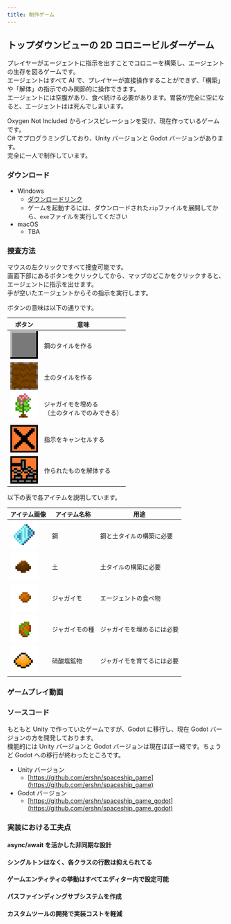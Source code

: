 ```yaml
---
title: 制作ゲーム
---
```


## トップダウンビューの 2D コロニービルダーゲーム

プレイヤーがエージェントに指示を出すことでコロニーを構築し、エージェントの生存を図るゲームです。  
エージェントはすべて AI で、プレイヤーが直接操作することができず、「構築」や「解体」の指示でのみ関節的に操作できます。  
エージェントには空腹があり、食べ続ける必要があります。胃袋が完全に空になると、エージェントはは死んでしまいます。

Oxygen Not Included からインスピレーションを受け、現在作っているゲームです。  
C# でプログラミングしており、Unity バージョンと Godot バージョンがあります。  
完全に一人で制作しています。

### ダウンロード

- Windows
  - [ダウンロードリンク](https://github.com/ershn/spaceship_game_godot/releases/download/v0.1.0-alpha/Colony-builder-v0.1.0-alpha-windows-x64.zip)
  - ゲームを起動するには、ダウンロードされた`zip`ファイルを展開してから、`exe`ファイルを実行してください
- macOS
  - TBA

### 捜査方法

マウスの左クリックですべて捜査可能です。  
画面下部にあるボタンをクリックしてから、マップのどこかをクリックすると、エージェントに指示を出せます。  
手が空いたエージェントからその指示を実行します。

ボタンの意味は以下の通りです。

| ボタン                                                | 意味                                                 |
| ----------------------------------------------------- | ---------------------------------------------------- |
| ![steel_floor](assets/images/steel_floor.png)         | 鋼のタイルを作る                                       |
| ![dirt_floor](assets/images/dirt_floor.png)           | 土のタイルを作る                                       |
| ![potato_plant](assets/images/potato_plant.png)       | ジャガイモを埋める<br>（土のタイルでのみできる） |
| ![cancel_button](assets/images/cancel_button.png)     | 指示をキャンセルする                                 |
| ![demolish_button](assets/images/demolish_button.png) | 作られたものを解体する                               |

以下の表で各アイテムを説明しています。

アイテム画像 | アイテム名称 | 用途
--- | --- | ---
![steel_item](assets/images/steel_item.png) | 鋼 | 鋼と土タイルの構築に必要
![dirt_item](assets/images/dirt_item.png) | 土 | 土タイルの構築に必要
![potato_item](assets/images/potato_item.png) | ジャガイモ | エージェントの食べ物
![potato_seed](assets/images/potato_seed.png) | ジャガイモの種 | ジャガイモを埋めるには必要
![nitratine_item](assets/images/nitratine_item.png) | 硝酸塩鉱物 | ジャガイモを育てるには必要

### ゲームプレイ動画

### ソースコード

もともと Unity で作っていたゲームですが、Godot に移行し、現在 Godot バージョンの方を開発しております。  
機能的には Unity バージョンと Godot バージョンは現在ほぼ一緒です。ちょうど Godot への移行が終わったところです。

- Unity バージョン
  - [https://github.com/ershn/spaceship_game](https://github.com/ershn/spaceship_game)
- Godot バージョン
  - [https://github.com/ershn/spaceship_game_godot](https://github.com/ershn/spaceship_game_godot)

### 実装における工夫点

#### async/await を活かした非同期な設計

#### シングルトンはなく、各クラスの行数は抑えられてる

#### ゲームエンティティの挙動はすべてエディター内で設定可能

#### パスファインディングサブシステムを作成

#### カスタムツールの開発で実装コストを軽減
